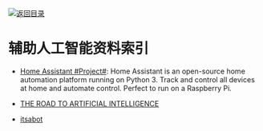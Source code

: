 [![返回目录](https://parg.co/UGo)](https://github.com/wxyyxc1992/Awesome-Reference) 
 
 


# 辅助人工智能资料索引

* [Home Assistant #Project#](https://home-assistant.io/): Home Assistant is an open-source home automation platform running on Python 3. Track and control all devices at home and automate control. Perfect to run on a Raspberry Pi.

- [THE ROAD TO ARTIFICIAL INTELLIGENCE](https://medium.com/snips-ai/the-road-to-artificial-intelligence-b2993424272f#.xd5pheutf)

- [itsabot](https://www.itsabot.org/)

